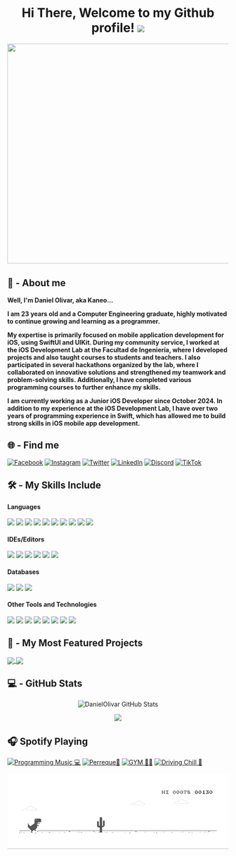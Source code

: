 <h1 align="center"><b>Hi There, Welcome to my Github profile! </b><img src="https://media.giphy.com/media/hvRJCLFzcasrR4ia7z/giphy.gif" width="35"></h1>
<p align="center">
  <img src="https://github.com/user-attachments/assets/0577fba5-c3b2-4f4c-b8b9-22f60c020006" width="900" height="500" />
</p>

## 🌟 - About me 
<p>
<b>
Well, I'm Daniel Olivar, aka Kaneo...

I am 23 years old and a Computer Engineering graduate, highly motivated to continue growing and learning as a programmer. 

My expertise is primarily focused on mobile application development for iOS, using SwiftUI and UIKit. During my community service, I worked at the iOS Development Lab at the Facultad de Ingeniería, where I developed projects and also taught courses to students and teachers. I also participated in several hackathons organized by the lab, where I collaborated on innovative solutions and strengthened my teamwork and problem-solving skills. Additionally, I have completed various programming courses to further enhance my skills.

I am currently working as a Junior iOS Developer since October 2024. In addition to my experience at the iOS Development Lab, I have over two years of programming experience in Swift, which has allowed me to build strong skills in iOS mobile app development.

</b>
</p>

## 🌐 - Find me
[![Facebook](https://img.shields.io/badge/Facebook-%231877F2.svg?style=for-the-badge&logo=Facebook&logoColor=white)](https://facebook.com/danielolivar22) [![Instagram](https://img.shields.io/badge/Instagram-%23E4405F.svg?style=for-the-badge&logo=Instagram&logoColor=white)](https://www.instagram.com/axel22pr?igsh=MW9iYTJtbWRrN3R4bg%3D%3D&utm_source=qr ) [![Twitter](https://img.shields.io/badge/X-%23000000.svg?style=for-the-badge&logo=X&logoColor=white)](https://x.com/_kanneo_?s=21) [![LinkedIn](https://img.shields.io/badge/linkedin-%230077B5.svg?&style=for-the-badge&logo=linkedin&logoColor=white)](https://linkedin.com/in/danielolivar22) [![Discord](https://img.shields.io/badge/Discord-%235865F2.svg?style=for-the-badge&logo=discord&logoColor=white)](https://discordapp.com/users/628433690824802346) [![TikTok](https://img.shields.io/badge/TikTok-%23000000.svg?style=for-the-badge&logo=TikTok&logoColor=white)](https://www.tiktok.com/@axel22prr?_r=1&_d=ejcja8468dbgba&sec_uid=MS4wLjABAAAAE2RMhJglsWtwH5tBqgbrjRABTo9BPIHN9JYTAWL8lBli2gNP0bwocsfM3_9ExrP3&share_author_id=233415638860419072&sharer_language=es&source=h5_m&u_code=aema8ahg180kk&ug_btm=b8727,b0&social_share_type=4&utm_source=copy&sec_user_id=MS4wLjABAAAAE2RMhJglsWtwH5tBqgbrjRABTo9BPIHN9JYTAWL8lBli2gNP0bwocsfM3_9ExrP3&tt_from=copy&utm_medium=ios&utm_campaign=client_share&enable_checksum=1&user_id=233415638860419072&share_link_id=A6473227-FA01-42B8-BFC9-B97705ED9A5D&share_app_id=1233 )


## 🛠️ - My Skills Include
<h4> Languages </h4>
<span>
	<img src="https://img.shields.io/badge/swift-F54A2A?style=for-the-badge&logo=swift&logoColor=white">
	<img src="https://img.shields.io/badge/python-3670A0?style=for-the-badge&logo=python&logoColor=ffdd54">
	<img src="https://img.shields.io/badge/node.js-6DA55F?style=for-the-badge&logo=node.js&logoColor=white">
	<img src="https://img.shields.io/badge/php-%23777BB4.svg?style=for-the-badge&logo=php&logoColor=white">
	<img src="https://img.shields.io/badge/html5-%23E34F26.svg?style=for-the-badge&logo=html5&logoColor=white">
	<img src="https://img.shields.io/badge/javascript-%23323330.svg?style=for-the-badge&logo=javascript&logoColor=%23F7DF1E">
	<img src="https://img.shields.io/badge/css3-%231572B6.svg?style=for-the-badge&logo=css3&logoColor=white">
	<img src="https://img.shields.io/badge/latex-%23008080.svg?style=for-the-badge&logo=latex&logoColor=white">
	<img src="https://img.shields.io/badge/c-%2300599C.svg?style=for-the-badge&logo=c&logoColor=white">
	<img src="https://img.shields.io/badge/c++-%2300599C.svg?style=for-the-badge&logo=c%2B%2B&logoColor=white">
</span>	
<h4> IDEs/Editors </h4>
<span>
	<img src="https://img.shields.io/badge/Xcode-007ACC?style=for-the-badge&logo=Xcode&logoColor=white">
	<img src="https://img.shields.io/badge/Visual%20Studio%20Code-0078d7.svg?style=for-the-badge&logo=visual-studio-code&logoColor=white">
	<img src="https://img.shields.io/badge/Microsoft%20SQL%20Server-CC2927?style=for-the-badge&logo=microsoft%20sql%20server&logoColor=white">
	<img src="https://img.shields.io/badge/Visual%20Studio-5C2D91.svg?style=for-the-badge&logo=visual-studio&logoColor=white">
	<img src="https://img.shields.io/badge/Notepad++-90E59A.svg?style=for-the-badge&logo=notepad%2b%2b&logoColor=blacke">
	<img src="https://img.shields.io/badge/sublime_text-%23575757.svg?style=for-the-badge&logo=sublime-text&logoColor=important">
</span>	
<h4> Databases </h4>
<span>
	<img src="https://img.shields.io/badge/Microsoft%20SQL%20Server-CC2927?style=for-the-badge&logo=microsoft%20sql%20server&logoColor=white">
	<img src="https://img.shields.io/badge/firebase-%23039BE5.svg?style=for-the-badge&logo=firebase">
	<img src="https://img.shields.io/badge/postgres-%23316192.svg?style=for-the-badge&logo=postgresql&logoColor=white">
</span>	
<h4> Other Tools and Technologies </h4>
<span>
	<img src="https://img.shields.io/badge/cisco-%23049fd9.svg?style=for-the-badge&logo=cisco&logoColor=black">
	<img src="https://img.shields.io/badge/Postman-FF6C37?style=for-the-badge&logo=postman&logoColor=white">
	<img src="https://img.shields.io/badge/App_Store-0D96F6?style=for-the-badge&logo=app-store&logoColor=white">
	<img src="https://img.shields.io/badge/git-%23F05033.svg?style=for-the-badge&logo=git&logoColor=white">
	<img src="https://img.shields.io/badge/github-%23121011.svg?style=for-the-badge&logo=github&logoColor=white">
	<img src="https://img.shields.io/badge/Microsoft_Excel-217346?style=for-the-badge&logo=microsoft-excel&logoColor=white">
	<img src="https://img.shields.io/badge/blender-%23F5792A.svg?style=for-the-badge&logo=blender&logoColor=white">
	<img src="https://img.shields.io/badge/Canva-%2300C4CC.svg?style=for-the-badge&logo=Canva&logoColor=white">
	
</span>	

## 🚀 - My Most Featured Projects

<a href="https://github.com/DanielOlivar/EyeGuard">
  <img align="center" src="https://github-readme-stats.vercel.app/api/pin/?username=DanielOlivar&repo=EyeGuard&theme=tokyonight" />
</a>

<a href="https://github.com/DanielOlivar/Cryptography">
  <img align="center" src="https://github-readme-stats.vercel.app/api/pin/?username=DanielOlivar&repo=Cryptography&theme=tokyonight" />
</a>

## 💻 - GitHub Stats
<p align="center">
  <img width="500" src="https://github-readme-stats.vercel.app/api/top-langs/?username=DanielOlivar&count_private=true&theme=radical" alt="DanielOlivar GitHub Stats" />
</p>
<p align="center">
  <a href="https://github.com/DanielOlivar">
    <img src="https://github-readme-stats.vercel.app/api?username=DanielOlivar&count_private=true&show_icons=true&theme=radical" />
  </a>
</p>


## :headphones: Spotify Playing

[![Programming Music 💻](https://img.shields.io/badge/Programming%20Music%20%F0%9F%92%BB-%231DB954.svg?&style=for-the-badge&logo=spotify&logoColor=white)](https://open.spotify.com/playlist/3h55gcQ4pQgal3R0uIZVFC?si=89218c91aa8f4265) 
[![Perreque👅](https://img.shields.io/badge/Perreque%20%F0%9F%91%85-%231DB954.svg?&style=for-the-badge&logo=spotify&logoColor=white)](https://open.spotify.com/playlist/1tMyGOXrH40XlJzTK7Am94?si=bb9662da12984dda)
[![GYM 💪🏻](https://img.shields.io/badge/GYM%20%F0%9F%92%AA%F0%9F%8F%BD-%231DB954.svg?&style=for-the-badge&logo=spotify&logoColor=white)](https://open.spotify.com/playlist/0oN653cp0XglPwtJY3bYjj?si=2ebbbdfe82f4476e)
[![Driving Chill 🎵](https://img.shields.io/badge/Driving%20Chill%20%F0%9F%8E%B5-%231DB954.svg?&style=for-the-badge&logo=spotify&logoColor=white)](https://open.spotify.com/playlist/6Q05AcsO08IFIRqNFtRi7D?si=6dde3231723a4e0b)


<!-- [![Spotify](https://readme-spotify.warengonzaga.com/api/spotify)](https://open.spotify.com/user/31akldji5rd6vknkaxfyoztrn2ei?si=63e8b91fcccd43eb) -->


<p align="center">
  <img src="https://raw.githubusercontent.com/wangningkai/wangningkai/master/assets/dino.gif" alt="Dino" />
</p>








